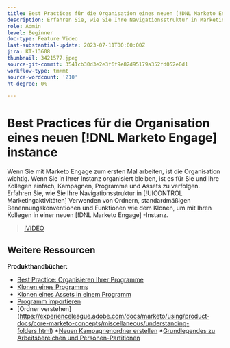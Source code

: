 ```yaml
---
title: Best Practices für die Organisation eines neuen [!DNL Marketo Engage] instance
description: Erfahren Sie, wie Sie Ihre Navigationsstruktur in Marketing-Aktivitäten mithilfe von Ordnern, standardmäßigen Benennungskonventionen und Funktionen wie dem Klonen organisieren, um mit Ihren Kollegen in einer neuen Marketo Engage-Instanz problemlos zusammenarbeiten zu können.
role: Admin
level: Beginner
doc-type: Feature Video
last-substantial-update: 2023-07-11T00:00:00Z
jira: KT-13608
thumbnail: 3421577.jpeg
source-git-commit: 3541cb30d3e2e3f6f9e82d95179a352fd052e0d1
workflow-type: tm+mt
source-wordcount: '210'
ht-degree: 0%

---
```



# Best Practices für die Organisation eines neuen [!DNL Marketo Engage] instance

Wenn Sie mit Marketo Engage zum ersten Mal arbeiten, ist die Organisation wichtig. Wenn Sie in Ihrer Instanz organisiert bleiben, ist es für Sie und Ihre Kollegen einfach, Kampagnen, Programme und Assets zu verfolgen. Erfahren Sie, wie Sie Ihre Navigationsstruktur in [!UICONTROL Marketingaktivitäten] Verwenden von Ordnern, standardmäßigen Benennungskonventionen und Funktionen wie dem Klonen, um mit Ihren Kollegen in einer neuen [!DNL Marketo Engage] -Instanz. 

>[!VIDEO](https://video.tv.adobe.com/v/3421577/?learn=on)

## Weitere Ressourcen

**Produkthandbücher:**

* [Best Practice: Organisieren Ihrer Programme](https://experienceleague.adobe.com/docs/marketo/using/product-docs/core-marketo-concepts/programs/working-with-programs/best-practice-how-to-organize-your-programs.html)
* [Klonen eines Programms](https://experienceleague.adobe.com/docs/marketo/using/product-docs/core-marketo-concepts/programs/working-with-programs/clone-a-program.html)
* [Klonen eines Assets in einem Programm](https://experienceleague.adobe.com/docs/marketo/using/product-docs/core-marketo-concepts/programs/working-with-programs/clone-an-asset-in-a-program.html)
* [Programm importieren](https://experienceleague.adobe.com/docs/marketo/using/product-docs/core-marketo-concepts/programs/working-with-programs/import-a-program.html)
* [Ordner verstehen] (https://experienceleague.adobe.com/docs/marketo/using/product-docs/core-marketo-concepts/miscellaneous/understanding-folders.html) *[Neuen Kampagnenordner erstellen](https://experienceleague.adobe.com/docs/marketo/using/product-docs/core-marketo-concepts/miscellaneous/create-new-campaign-folder.html)
*[Grundlegendes zu Arbeitsbereichen und Personen-Partitionen](https://experienceleague.adobe.com/docs/marketo/using/product-docs/administration/workspaces-and-person-partitions/understanding-workspaces-and-person-partitions.html)
